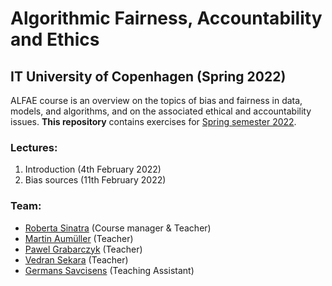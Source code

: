 # Algorithmic Fairness, Accountability and Ethics
## IT University of Copenhagen (Spring 2022)

ALFAE course is an overview on the topics of bias and fairness in data, models, and algorithms, and on the associated ethical and accountability issues. **This repository** contains exercises for [Spring semester 2022](https://learnit.itu.dk/local/coursebase/view.php?ciid=827). 

### Lectures:
1. Introduction (4th February 2022)
2. Bias sources (11th February 2022)

### Team:
* [Roberta Sinatra](mailto:rsin@itu.dk) (Course manager & Teacher)
* [Martin Aumüller](mailto:maau@itu.dk) (Teacher)
* [Pawel Grabarczyk](mailto:pawg@itu.dk) (Teacher)
* [Vedran Sekara](mailto:vsek@itu.dk) (Teacher)
* [Germans Savcisens](mailto:gersa@dtu.dk) (Teaching Assistant)
